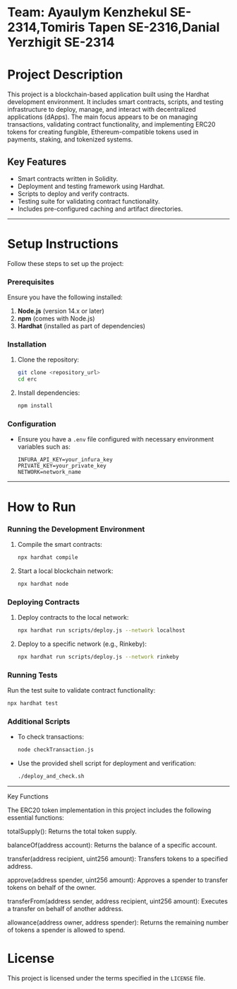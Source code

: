# Team: Ayaulym Kenzhekul SE-2314,Tomiris Tapen SE-2316,Danial Yerzhigit SE-2314
# Project Description

This project is a blockchain-based application built using the Hardhat development environment. It includes smart contracts, scripts, and testing infrastructure to deploy, manage, and interact with decentralized applications (dApps). The main focus appears to be on managing transactions, validating contract functionality, and implementing ERC20 tokens for creating fungible, Ethereum-compatible tokens used in payments, staking, and tokenized systems.

## Key Features
- Smart contracts written in Solidity.
- Deployment and testing framework using Hardhat.
- Scripts to deploy and verify contracts.
- Testing suite for validating contract functionality.
- Includes pre-configured caching and artifact directories.

---

# Setup Instructions

Follow these steps to set up the project:

### Prerequisites
Ensure you have the following installed:
1. **Node.js** (version 14.x or later)
2. **npm** (comes with Node.js)
3. **Hardhat** (installed as part of dependencies)

### Installation
1. Clone the repository:
   ```bash
   git clone <repository_url>
   cd erc
   ```
2. Install dependencies:
   ```bash
   npm install
   ```

### Configuration
- Ensure you have a `.env` file configured with necessary environment variables such as:
  ```
  INFURA_API_KEY=your_infura_key
  PRIVATE_KEY=your_private_key
  NETWORK=network_name
  ```

---

# How to Run

### Running the Development Environment
1. Compile the smart contracts:
   ```bash
   npx hardhat compile
   ```
2. Start a local blockchain network:
   ```bash
   npx hardhat node
   ```

### Deploying Contracts
1. Deploy contracts to the local network:
   ```bash
   npx hardhat run scripts/deploy.js --network localhost
   ```
2. Deploy to a specific network (e.g., Rinkeby):
   ```bash
   npx hardhat run scripts/deploy.js --network rinkeby
   ```

### Running Tests
Run the test suite to validate contract functionality:
```bash
npx hardhat test
```

### Additional Scripts
- To check transactions:
  ```bash
  node checkTransaction.js
  ```
- Use the provided shell script for deployment and verification:
  ```bash
  ./deploy_and_check.sh
  ```

---
Key Functions

The ERC20 token implementation in this project includes the following essential functions:

totalSupply(): Returns the total token supply.

balanceOf(address account): Returns the balance of a specific account.

transfer(address recipient, uint256 amount): Transfers tokens to a specified address.

approve(address spender, uint256 amount): Approves a spender to transfer tokens on behalf of the owner.

transferFrom(address sender, address recipient, uint256 amount): Executes a transfer on behalf of another address.

allowance(address owner, address spender): Returns the remaining number of tokens a spender is allowed to spend.

# License
This project is licensed under the terms specified in the `LICENSE` file.

